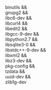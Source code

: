 binutils && \
gnupg2 && \
libc6-dev && \
libcurl4 && \
libedit2 && \
libgcc-9-dev && \
libpython2.7 && \
libsqlite3-0 && \
libstdc++-9-dev && \
libxml2 && \
libz3-dev && \
pkg-config && \
tzdata && \
uuid-dev && \
zlib1g-dev
